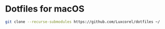 # Dotfiles for macOS

```bash
git clone --recurse-submodules https://github.com/Luxcorel/dotfiles ~/.dotfiles
```
